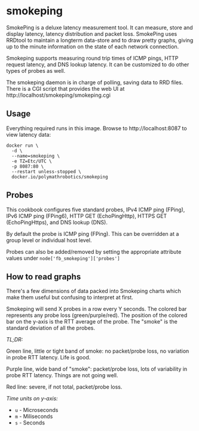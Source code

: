 # smokeping

SmokePing is a deluxe latency measurement tool. It can measure, store and display latency, latency distribution and packet loss. SmokePing uses RRDtool to maintain a longterm data-store and to draw pretty graphs, giving up to the minute information on the state of each network connection.

Smokeping supports measuring round trip times of ICMP pings, HTTP request latency, and DNS lookup latency. It can be customized to do other types of probes as well.

The smokeping daemon is in charge of polling, saving data to RRD files. There is a CGI script that provides the web UI at http://localhost/smokeping/smokeping.cgi

## Usage

Everything required runs in this image. Browse to http://localhost:8087 to
view latency data:

```
docker run \
  -d \
  --name=smokeping \
  -e TZ=Etc/UTC \
  -p 8087:80 \
  --restart unless-stopped \
  docker.io/polymathrobotics/smokeping
```

## Probes
This cookbook configures five standard probes, IPv4 ICMP ping
(FPing), IPv6 ICMP ping (FPing6), HTTP GET (EchoPingHttp), HTTPS GET
(EchoPingHttps), and DNS lookup (DNS).

By default the probe is ICMP ping (FPing).  This can be overridden at a
group level or individual host level.

Probes can also be added/removed by setting the appropriate attribute values
under `node['fb_smokeping']['probes']`

## How to read graphs
There's a few dimensions of data packed into Smokeping charts which make
them useful but confusing to interpret at first.

Smokeping will send X probes in a row every Y seconds. The colored bar
represents any probe loss (green/purple/red). The position of the
colored bar on the y-axis is the RTT average of the probe. The "smoke" is
the standard deviation of all the probes.

*TL;DR:*

Green line, little or tight band of smoke: no packet/probe loss, no variation
in probe RTT latency. Life is good.

Purple line, wide band of "smoke": packet/probe loss, lots of variability in
probe RTT latency. Things are not going well.

Red line: severe, if not total, packet/probe loss.

*Time units on y-axis:*
* `u` - Microseconds
* `m` - Miliseconds
* `s` - Seconds
